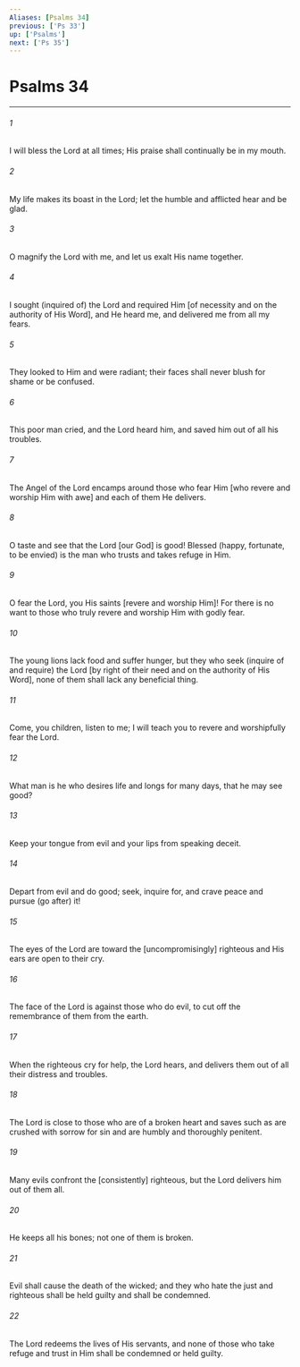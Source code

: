 ```yaml
---
Aliases: [Psalms 34]
previous: ['Ps 33']
up: ['Psalms']
next: ['Ps 35']
---
```

# Psalms 34

***


###### 1 


I will bless the Lord at all times; His praise shall continually be in my mouth. 


###### 2 


My life makes its boast in the Lord; let the humble and afflicted hear and be glad. 


###### 3 


O magnify the Lord with me, and let us exalt His name together. 


###### 4 


I sought (inquired of) the Lord and required Him [of necessity and on the authority of His Word], and He heard me, and delivered me from all my fears. 


###### 5 


They looked to Him and were radiant; their faces shall never blush for shame or be confused. 


###### 6 


This poor man cried, and the Lord heard him, and saved him out of all his troubles. 


###### 7 


The Angel of the Lord encamps around those who fear Him [who revere and worship Him with awe] and each of them He delivers. 


###### 8 


O taste and see that the Lord [our God] is good! Blessed (happy, fortunate, to be envied) is the man who trusts and takes refuge in Him. 


###### 9 


O fear the Lord, you His saints [revere and worship Him]! For there is no want to those who truly revere and worship Him with godly fear. 


###### 10 


The young lions lack food and suffer hunger, but they who seek (inquire of and require) the Lord [by right of their need and on the authority of His Word], none of them shall lack any beneficial thing. 


###### 11 


Come, you children, listen to me; I will teach you to revere and worshipfully fear the Lord. 


###### 12 


What man is he who desires life and longs for many days, that he may see good? 


###### 13 


Keep your tongue from evil and your lips from speaking deceit. 


###### 14 


Depart from evil and do good; seek, inquire for, and crave peace and pursue (go after) it! 


###### 15 


The eyes of the Lord are toward the [uncompromisingly] righteous and His ears are open to their cry. 


###### 16 


The face of the Lord is against those who do evil, to cut off the remembrance of them from the earth. 


###### 17 


When the righteous cry for help, the Lord hears, and delivers them out of all their distress and troubles. 


###### 18 


The Lord is close to those who are of a broken heart and saves such as are crushed with sorrow for sin and are humbly and thoroughly penitent. 


###### 19 


Many evils confront the [consistently] righteous, but the Lord delivers him out of them all. 


###### 20 


He keeps all his bones; not one of them is broken. 


###### 21 


Evil shall cause the death of the wicked; and they who hate the just and righteous shall be held guilty and shall be condemned. 


###### 22 


The Lord redeems the lives of His servants, and none of those who take refuge and trust in Him shall be condemned or held guilty.
